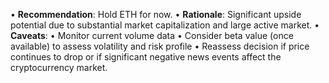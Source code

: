 • **Recommendation**: Hold ETH for now.
• **Rationale**: Significant upside potential due to substantial market capitalization and large active market.
• **Caveats**:
  • Monitor current volume data
  • Consider beta value (once available) to assess volatility and risk profile
  • Reassess decision if price continues to drop or if significant negative news events affect the cryptocurrency market.